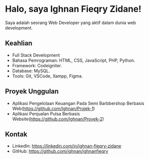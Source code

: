 # Halo, saya Ighnan Fieqry Zidane!
Saya adalah seorang Web Developer yang aktif dalam dunia web development.

## Keahlian
- Full Stack Development
- Bahasa Pemrograman: HTML, CSS, JavaScript, PHP, Python.
- Framework: Codeigniter.
- Database: MySQL.
- Tools: Git, VSCode, Xampp, Figma.

## Proyek Unggulan
- Aplikasi Pengelolaan Keuangan Pada Semi Barbbershop Berbasis Web(https://github.com/Ighnan/Projek-1)
- Aplikasi Penjualan Pulsa Berbasis Website(https://github.com/Ighnan/Proyek-2)

## Kontak
- LinkedIn: https://linkedin.com/in/ighnan-fieqry-zidane
- GitHub: https://github.com/ighnan/ighnanfieqry
